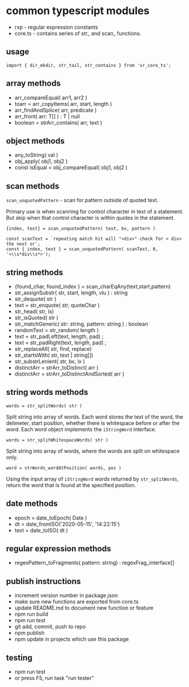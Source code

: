 # common typescript modules
* rxp - regular expression constants
* core.ts - contains series of str_ and scan_ functions.

## usage
```
import { dir_mkdir, str_tail, str_contains } from 'sr_core_ts';

```

## array methods
* arr_compareEqual<T>( arr1, arr2 )
* toarr = arr_copyItems( arr, start, length )
* arr_findAndSplice( arr, predicate )
* arr_front<T>( arr: T[] ) : T | null
* boolean = strArr_contains( arr, text )

## object methods
* any_toString( val )
* obj_apply( obj1, obj2 )
* const isEqual = obj_compareEqual( obj1, obj2 )

## scan methods

`scan_unquotedPattern` - scan for pattern outside of quoted text. 

Primary use is when scanning for control character in text of a statement. But skip when that control character is within quotes in the statement. 

```
{index, text} = scan_unquotedPattern( text, bx, pattern )
```

```
const scanText = `repeating match hit will "<div>" check for < div> the next or`;
const { index, text } = scan_unquotedPattern( scanText, 0, '<\\s*div\\s*>');
```

## string methods
* {found_char, found_index } = scan_charEqAny(text,start,pattern)
* str_assignSubstr( str, start, length, vlu ) : string
* str_dequote( str )
* text = str_enquote( str, quoteChar )
* str_head( str, lx)
* str_isQuoted( str )
* str_matchGeneric( str: string, pattern: string ) : boolean
* randomText = str_random( length ) 
* text = str_padLeft(text, length, pad) ;
* text = str_padRight(text, length, pad) ;
* str_replaceAll( str, find, replace)
* str_startsWith( str, text | string[])
* str_substrLenient( str, bx, lx )
* distinctArr = strArr_toDistinct( arr )
* distinctArr = strArr_toDistinctAndSorted( arr )

## string words methods

`words = str_splitWords( str )`

Split string into array of words. Each word stores the text of the word, the delimeter, start position, whether there is whitespace before or after the word.  Each word object implements the `iStringWord` interface.

`words = str_splitWhitespaceWords( str )`

Split string into array of words, where the words are split on whitespace only.

`word = strWords_wordAtPosition( words, pos )`

Using the input array of `iStringWord` words returned by `str_splitWords`, return the word that is found at the specified position.

## date methods
* epoch = date_toEpoch( Date )
* dt = date_fromISO('2020-05-15', '14:22:15')
* text = date_toISO( dt )

## regular expression methods
* regexPattern_toFragments( pattern: string) : regexFrag_interface[]

## publish instructions
* increment version number in package.json
* make sure new functions are exported from core.ts
* update README.md to document new function or feature
* npm run build
* npm run test
* git add, commit, push to repo
* npm publish
* npm update in projects which use this package

## testing 
* npm run test
* or press F5, run task "run tester"
